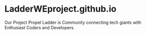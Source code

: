 # LadderWEproject.github.io
Our Project Propel Ladder is Community connecting tech giants with Enthusiast Coders and Developers.
